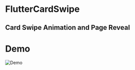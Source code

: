 
# FlutterCardSwipe

## Card Swipe Animation and Page Reveal

# Demo
![Demo](https://github.com/geekruchika/FlutterCardSwipe/blob/master/animation_exp/ScreenGif/cardSwipe.gif)